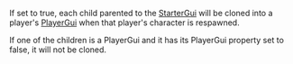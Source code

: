 If set to true, each child parented to the [StarterGui](https://developer.roblox.com/en-us/api-reference/class/StarterGui) will be cloned into a player's [PlayerGui](https://developer.roblox.com/en-us/api-reference/class/PlayerGui) when that player's character is respawned.

If one of the children is a PlayerGui and it has its PlayerGui property set to false, it will not be cloned.